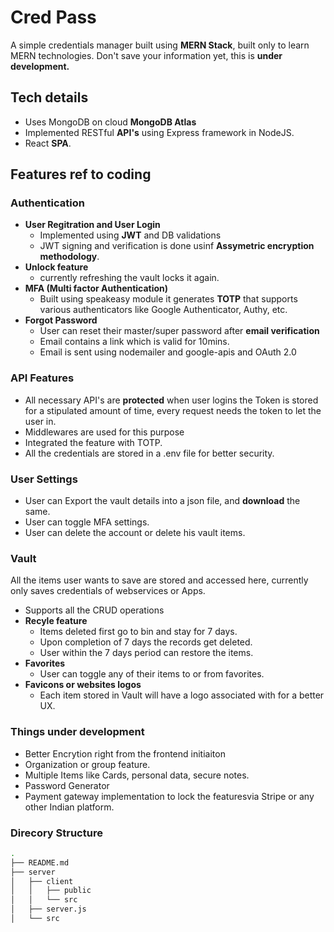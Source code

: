 # Cred Pass

A simple credentials manager built using **MERN Stack**, built only to learn MERN technologies.
Don't save your information yet, this is **under development.**

## Tech details

- Uses MongoDB on cloud **MongoDB Atlas**
- Implemented RESTful **API's** using Express framework in NodeJS.
- React **SPA**.

## Features ref to coding

### Authentication

- **User Regitration and User Login**
  - Implemented using **JWT** and DB validations
  - JWT signing and verification is done usinf **Assymetric encryption methodology**.
- **Unlock feature**
  - currently refreshing the vault locks it again.
- **MFA (Multi factor Authentication)**
  - Built using speakeasy module it generates **TOTP** that supports various authenticators like Google Authenticator, Authy, etc.
- **Forgot Password**
  - User can reset their master/super password after **email verification**
  - Email contains a link which is valid for 10mins.
  - Email is sent using nodemailer and google-apis and OAuth 2.0

### API Features

- All necessary API's are **protected** when user logins the Token is stored for a stipulated amount of time, every request needs the token to let the user in.
- Middlewares are used for this purpose
- Integrated the feature with TOTP.
- All the credentials are stored in a .env file for better security.

### User Settings

- User can Export the vault details into a json file, and **download** the same.
- User can toggle MFA settings.
- User can delete the account or delete his vault items.

### Vault

All the items user wants to save are stored and accessed here, currently only saves credentials of webservices or Apps.

- Supports all the CRUD operations
- **Recyle feature**
  - Items deleted first go to bin and stay for 7 days.
  - Upon completion of 7 days the records get deleted.
  - User within the 7 days period can restore the items.
- **Favorites**
  - User can toggle any of their items to or from favorites.
- **Favicons or websites logos**
  - Each item stored in Vault will have a logo associated with for a better UX.

### Things under development

- Better Encrytion right from the frontend initiaiton
- Organization or group feature.
- Multiple Items like Cards, personal data, secure notes.
- Password Generator
- Payment gateway implementation to lock the featuresvia Stripe or any other Indian platform.

### Direcory Structure

```bash
.
├── README.md
├── server
│   ├── client
│   │   ├── public
│   │   └── src
│   ├── server.js
│   └── src
```
